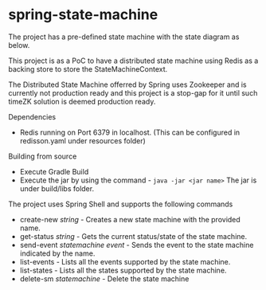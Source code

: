 # spring-state-machine

The project has a pre-defined state machine with the state diagram as below. 

This project is as a PoC to have a distributed state machine using Redis as a backing store to store the StateMachineContext. 

The Distributed State Machine offerred by Spring uses Zookeeper and is currently not production ready and this project is a stop-gap for it until such timeZK solution is deemed production ready. 

Dependencies

* Redis running on Port 6379 in localhost. (This can be configured in redisson.yaml under resources folder)


Building from source

* Execute Gradle Build
* Execute the jar by using the command - `java -jar <jar name>` The jar is under build/libs folder.

The project uses Spring Shell and supports the following commands

* create-new _string_ - Creates a new state machine with the provided name. 
* get-status _string_ - Gets the current status/state of the state machine.
* send-event _statemachine_ _event_ - Sends the event to the state machine indicated by the name. 
* list-events - Lists all the events supported by the state machine. 
* list-states - Lists all the states supported by the state machine. 
* delete-sm _statemachine_ - Delete the state machine